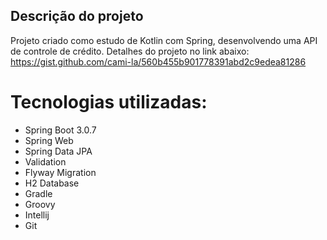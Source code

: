 ## Descrição do projeto

Projeto criado como estudo de Kotlin com Spring, desenvolvendo uma API de controle de crédito.
Detalhes do projeto no link abaixo:
https://gist.github.com/cami-la/560b455b901778391abd2c9edea81286

# Tecnologias utilizadas:
- Spring Boot 3.0.7
- Spring Web
- Spring Data JPA
- Validation
- Flyway Migration
- H2 Database
- Gradle
- Groovy
- Intellij
- Git
